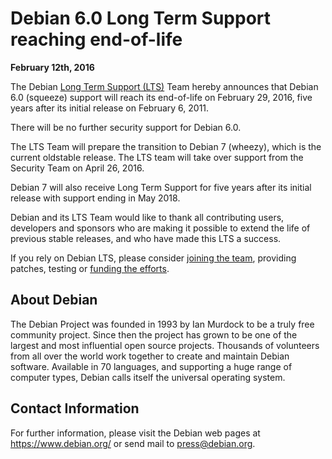 
Debian 6.0 Long Term Support reaching end-of-life
=================================================


**February 12th, 2016**


The Debian [Long Term Support (LTS)](https://wiki.debian.org/LTS/)
Team hereby announces that Debian 6.0
(squeeze) support will reach its end-of-life on February 29, 2016,
five years after its initial release on February 6, 2011.


There will be no further security support for Debian 6.0.


The LTS Team will prepare the transition to Debian 7 (wheezy), which
is the current oldstable release. The LTS team will take over support from the
Security Team on April 26, 2016.


Debian 7 will also receive Long Term Support for five years after its
initial release with support ending in May 2018.


Debian and its LTS Team would like to thank all contributing users,
developers and sponsors who are making it possible to extend the life
of previous stable releases, and who have made this LTS a success.


If you rely on Debian LTS, please consider
[joining the team](https://wiki.debian.org/LTS/Development),
providing patches, testing or
[funding the efforts](https://wiki.debian.org/LTS/Funding).


About Debian
------------



The Debian Project was founded in 1993 by Ian Murdock to be a truly
free community project. Since then the project has grown to be one of
the largest and most influential open source projects. Thousands of
volunteers from all over the world work together to create and
maintain Debian software. Available in 70 languages, and
supporting a huge range of computer types, Debian calls itself the
universal operating system.



Contact Information
-------------------


For further information, please visit the Debian web pages at
<https://www.debian.org/> or send mail to
<press@debian.org>.



